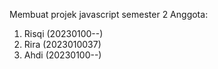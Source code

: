 Membuat projek javascript semester 2
Anggota:
1. Risqi (20230100--)
2. Rira (2023010037)
3. Ahdi (20230100--)
   
